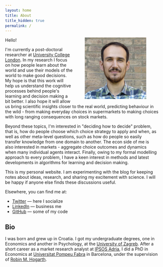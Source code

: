 ```yaml
---
layout: home
title: About
title_hidden: true
permalink: /
---
```


<img src="/images/portrait.jpg" width="40%" align="right"  hspace="40">

Hello! 

I'm currently a post-doctoral researcher at [University College London](http://www.fil.ion.ucl.ac.uk/Dolan/). In my research I focus on how people learn about the world and use their models of the world to make good decisions. My hope is that this work will help us understand the cognitive processes behind people's learning and decision making a bit better. I also hope it will allow us bring scientific insights closer to the real world, predicting behaviour in the wild - from making everyday choices in supermarkets to making choices with long ranging consequences on stock markets. 

Beyond these topics, I'm interested in "deciding how to decide" problem, that is, how do people choose which choice strategy to apply and when, as well as other meta-level questions, such as how do people so easily transfer knowledge from one domain to another. The econ side of me is also interested in markets - aggregate choice outcomes and dynamics when many individual agents interact. Finally, owing to my formal modelling approach to every problem, I have a keen interest in methods and latest developments in algorithms for learning and decision making.

This is my personal website. I am experimenting with the blog for keeping notes about ideas, research, and sharing my excitement with science. I will be happy if anyone else finds these discussions useful. 

Elsewhere, you can find me at:

- [Twitter](https://twitter.com/HrvojeStojic) — here I socialize  
- [LinkedIn](https://www.linkedin.com/in/hrvoje-stojic-19b7071/) — business me  
- [GitHub](https://github.com/hstojic) — some of my code


## Bio

I was born and grew up in Croatia. I got my undergraduate degrees, one in Economics and another in Psychology, at the <a href="http://www.unizg.hr/homepage/about-university/">University of Zagreb</a>. After a short career as a market research analyst at <a href="http://www.ipsosadria.com/">IPSOS Adria</a>, I did a PhD in Economics at [Universitat Pompeu Fabra](http://www.upf.edu/) in Barcelona, under the supervision of [Robin M. Hogarth](http://www.econ.upf.edu/~hogarth/Robin_M._Hogarth/Home.html). 


<!-- ## This site

Source code for the blog can be found at [Github](https://github.com/hstojic/hstojic.github.io). I have used [Jekyll](https://jekyllrb.com) with a slightly modified Minima theme. I am using great fonts developed by Rasmus Anderson - [Interface](https://rsms.me/interface/), and Pandoc flavour of markdown, via [jekyll-pandoc](https://github.com/mfenner/jekyll-pandoc) plugin. -->